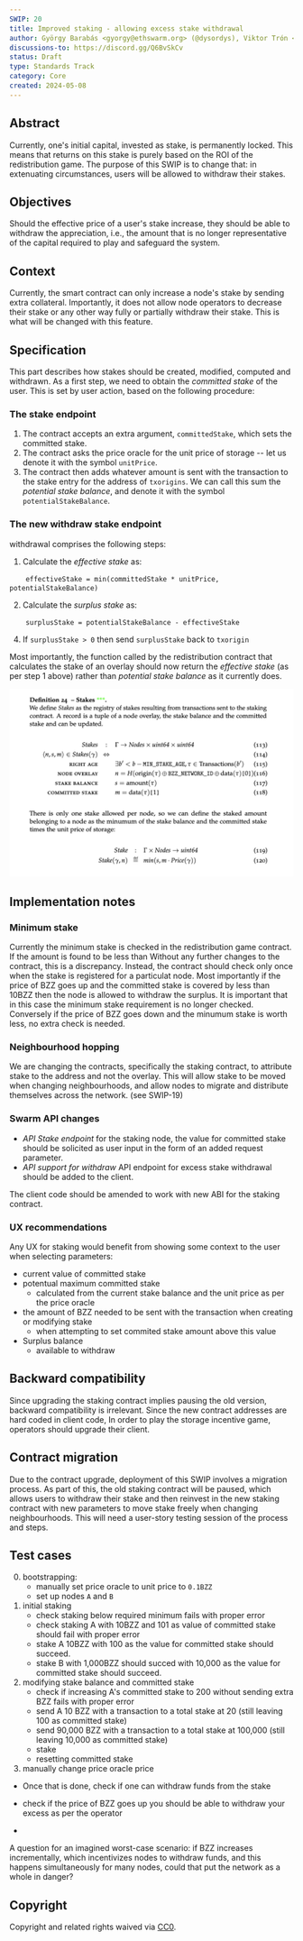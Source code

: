 ```yaml
---
SWIP: 20
title: Improved staking - allowing excess stake withdrawal
author: György Barabás <gyorgy@ethswarm.org> (@dysordys), Viktor Trón <viktor@ethswarm.org> (@zelig)
discussions-to: https://discord.gg/Q6BvSkCv
status: Draft
type: Standards Track
category: Core
created: 2024-05-08
---
```



## Abstract

Currently, one's initial capital, invested as stake, is permanently locked. This means that returns on this stake is purely based on the ROI of the redistribution game. The purpose of this SWIP is to change that: in extenuating circumstances, users will be allowed to withdraw their stakes.


## Objectives

Should the effective price of a user's stake increase, they should be able to withdraw the appreciation, i.e., the amount that is no longer representative of the capital required to play and safeguard the system.


## Context

Currently, the smart contract can only increase a node's stake by sending extra collateral. Importantly, it does not allow node operators to  decrease their stake or any other way fully or partially withdraw their stake. This is what will be changed with this feature.


## Specification

This part describes how stakes should be created, modified, computed and withdrawn. As a first step, we need to obtain the *committed stake* of the user. This is set by user action, based on the following procedure:

### The stake endpoint
1.  The contract accepts an extra argument, `committedStake`, which sets the committed stake.
2.  The contract asks the price oracle for the unit price of storage -- let us denote it with the symbol `unitPrice`.
3.  The contract then adds whatever amount is sent with the transaction to the  stake entry for the address of `txorigins`. We can call this sum the *potential stake balance*, and denote it with the symbol `potentialStakeBalance`.

### The new withdraw stake endpoint
withdrawal comprises the following steps:

1.  Calculate the *effective stake* as:
```
    effectiveStake = min(committedStake * unitPrice, potentialStakeBalance)
```
2.  Calculate the *surplus stake* as:
```
    surplusStake = potentialStakeBalance - effectiveStake
```
4.  If `surplusStake > 0` then send `surplusStake` back to `txorigin`

Most importantly, the function called by the redistribution contract that calculates the stake of an overlay should now return the *effective stake* (as per step 1 above) rather than *potential stake balance* as it currently does.

![](assets/swip-20/stake-definition.png)


## Implementation notes

### Minimum stake
Currently the minimum stake is checked in the redistribution game contract. If the amount is found to be less than 
Without any further changes to the contract, this is a discrepancy.
Instead, the contract should check only once when the stake is registered for a particulat node. Most importantly if the price of BZZ goes up and the committed stake is covered by less than 10BZZ then the node is allowed to withdraw the surplus. It is important that in this case the minimum stake requirement is no longer checked. 
Conversely if the price of BZZ goes down and the minumum stake is worth less, no extra check is needed. 

### Neighbourhood hopping

We are changing the contracts, specifically the staking contract, to attribute stake to the address and not the overlay. This will allow stake to be moved when changing neighbourhoods, and allow nodes to migrate and distribute themselves across the network. (see SWIP-19)

### Swarm API changes
 - *API Stake endpoint* 
   for the staking node, the value for committed stake should be solicited as user input in the form of an added request parameter.
- *API support for withdraw*
  API endpoint for excess stake withdrawal should be added to the client.

The client code should be amended to work with new ABI for the staking contract.


### UX recommendations
Any UX for staking would benefit from showing some context to the user when selecting parameters:
- current value of committed stake
- potentual maximum committed stake
	- calculated from the current stake balance and the unit price as per the price oracle 
- the amount of BZZ  needed to be sent with the transaction when creating or modifying stake
	- when attempting to set commited stake amount above this value
- Surplus balance 
	- available to withdraw

  
## Backward compatibility

Since upgrading the staking contract implies pausing the old version, backward compatibility is irrelevant.
Since the new contract addresses are hard coded in client code, 
In order to play the storage incentive game, operators should upgrade their client.

<!-- Question: would currently staked nodes be able to withdraw after the upgrade, or would they need to re-stake, with the previous stake lost? -->

## Contract migration
Due to the contract upgrade, deployment of this SWIP involves a migration process. As part of this, the old staking contract will be paused, which allows users to withdraw their stake and then reinvest in the new staking contract with new parameters to move stake freely when changing neighbourhoods. This will need a user-story testing session of the process and steps.


## Test cases

0. bootstrapping:
	- manually set price oracle to unit price to `0.1BZZ`
	- set up nodes `A` and `B`
1. initial staking
	- check staking below required minimum fails with proper error 
	- check staking A with 10BZZ and 101 as value of committed stake should fail with proper error
	- stake A 10BZZ with 100 as the value for committed stake should succeed. 
	- stake B with 1,000BZZ should succed with 10,000 as the value for committed stake should succeed. 
2. modifying stake balance and committed stake
   - check if increasing A's committed stake to 200 without sending extra BZZ fails with proper error
	- send A 10 BZZ with a transaction to a total stake at 20 (still leaving 100 as committed stake) 
   - send 90,000 BZZ with a transaction to a total stake at 100,000 (still leaving 10,000 as committed stake) 
   - stake
   - resetting committed stake
3. manually change price oracle price
  - Once that is done, check if one can withdraw funds from the stake
  - check if the price of BZZ goes up you should be able to withdraw your excess as per the operator  

- 
A question for an imagined worst-case scenario: if BZZ increases incrementally, which incentivizes nodes to withdraw funds, and this happens simultaneously for many nodes, could that put the network as a whole in danger?


## Copyright

Copyright and related rights waived via [CC0](https://creativecommons.org/publicdomain/zero/1.0/).
